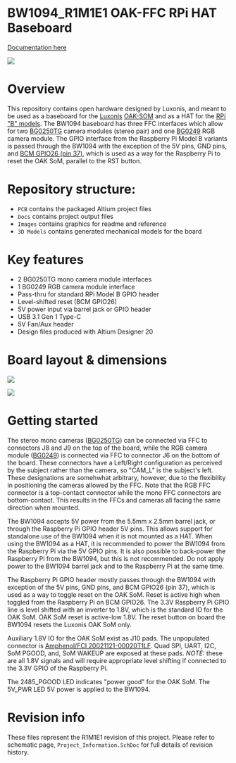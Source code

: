 # BW1094_R1M1E1 OAK-FFC RPi HAT Baseboard

[Documentation here](https://docs.luxonis.com/projects/hardware/en/latest/pages/BW1094.html)

![](Images/BW1094_R0M0E0_front.png)

# Overview
This repository contains open hardware designed by Luxonis, and meant to be used as a baseboard for the [Luxonis](https://www.luxonis.com/depthai) [OAK-SOM](https://docs.luxonis.com/projects/hardware/en/latest/pages/BW1099.html) and as a HAT for the [RPi "B" models](https://www.raspberrypi.org/products/). The BW1094 baseboard has three FFC interfaces which allow for two [BG0250TG](https://github.com/luxonis/depthai-hardware/tree/master/BG0250TG_DepthAI_Mono_Camera) camera modules (stereo pair) and one [BG0249](https://github.com/luxonis/depthai-hardware/tree/master/BG0249_DepthAI_RGB_Camera) RGB camera module. The GPIO interface from the Raspberry Pi Model B variants is passed through the BW1094 with the exception of the 5V pins, GND pins, and [BCM GPIO26 (pin 37)](https://www.raspberrypi.org/documentation/usage/gpio/), which is used as a way for the Raspberry Pi to reset the OAK SoM, parallel to the RST button.  


# Repository structure:
* `PCB` contains the packaged Altium project files
* `Docs` contains project output files
* `Images` contains graphics for readme and reference
* `3D Models` contains generated mechanical models for the board

# Key features
* 2 BG0250TG mono camera module interfaces
* 1 BG0249 RGB camera module interface
* Pass-thru for standard RPi Model B GPIO header
* Level-shifted reset (BCM GPIO26)
* 5V power input via barrel jack or GPIO header
* USB 3.1 Gen 1 Type-C 
* 5V Fan/Aux header
* Design files produced with Altium Designer 20

# Board layout & dimensions

![](Images/BW1094_R0M0E0_dims.png)

![](Images/BW1094_R0M0E0_diag.png)

# Getting started  
The stereo mono cameras ([BG0250TG](https://github.com/luxonis/depthai-hardware/tree/master/BG0250TG_DepthAI_Mono_Camera)) can be connected via FFC to connectors J8 and J9 on the top of the board, while the RGB camera module ([BG0249](https://github.com/luxonis/depthai-hardware/tree/master/BG0249_DepthAI_RGB_Camera)) is connected via FFC to connector J6 on the bottom of the board. These connectors have a Left/Right configuration as perceived by the subject rather than the camera, so "CAM_L" is the subject's left. These designations are somehwhat arbitrary, however, due to the flexibility in positioning the cameras allowed by the FFC. Note that the RGB FFC connector is a top-contact connector while the mono FFC connectors are bottom-contact. This results in the FFCs and cameras all facing the same direction when mounted. 

The BW1094 accepts 5V power from the 5.5mm x 2.5mm barrel jack, or through the Raspberry Pi GPIO header 5V pins. This allows support for standalone use of the BW1094 when it is not mounted as a HAT. When using the BW1094 as a HAT, it is recommended to power the BW1094 from the Raspberry Pi via the 5V GPIO pins. It is also possible to back-power the Raspberry Pi from the BW1094, but this is not recommended. Do not apply power to the BW1094 barrel jack and to the Raspberry Pi at the same time. 

The Raspberry Pi GPIO header mostly passes through the BW1094 with exception of the 5V pins, GND pins, and BCM GPIO26 (pin 37), which is used as a way to toggle reset on the OAK SoM. Reset is active high when toggled from the Raspberry Pi on BCM GPIO26. The 3.3V Raspberry Pi GPIO line is level shifted with an inverter to 1.8V, which is the standard IO for the OAK SoM. OAK SoM reset is active-low 1.8V. The reset button on board the BW1094 resets the Luxonis OAK SoM only. 

Auxiliary 1.8V IO for the OAK SoM exist as J10 pads. The unpopulated connector is [Amphenol/FCI 20021121-00020T1LF](https://octopart.com/20021121-00020t1lf-amphenol+icc+%2F+fci-18075649?r=sp). Quad SPI, UART, I2C, SoM PGOOD, and, SoM WAKEUP are exposed at these pads. *NOTE:* these are all 1.8V signals and will require appropriate level shifting if connected to the 3.3V GPIO of the Raspberry Pi.

The 2485_PGOOD LED indicates "power good" for the OAK SoM. The 5V_PWR LED 5V power is applied to the BW1094.


# Revision info
These files represent the R1M1E1 revision of this project. Please refer to schematic page, `Project_Information.SchDoc` for full details of revision history.
